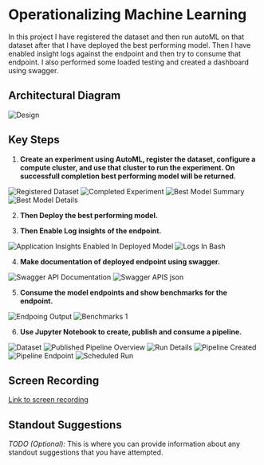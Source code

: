 

# Operationalizing Machine Learning

In this project I have registered the dataset and then run autoML on that dataset after that I have deployed the best performing model. Then I have enabled insight logs against the endpoint and then try to consume that endpoint. I also performed some loaded testing and created a dashboard using swagger. 

## Architectural Diagram
![Design](https://github.com/Sabyh/nd00333_AZMLND_C2/blob/master/check.svg)


## Key Steps
1. **Create an experiment using AutoML, register the dataset, configure a compute cluster, and use that cluster to run the experiment. On successfull completion best performing model will be returned.**

![Registered Dataset](https://github.com/Sabyh/nd00333_AZMLND_C2/blob/master/2.PNG)
![Completed Experiment](https://github.com/Sabyh/nd00333_AZMLND_C2/blob/master/3.PNG)
![Best Model Summary](https://github.com/Sabyh/nd00333_AZMLND_C2/blob/master/4.PNG)
![Best Model Details](https://github.com/Sabyh/nd00333_AZMLND_C2/blob/master/5.PNG)

2. **Then Deploy the best performing model.**

3. **Then Enable Log insights of the endpoint.**

![Application Insights Enabled In Deployed Model](https://github.com/Sabyh/nd00333_AZMLND_C2/blob/master/8.PNG)
![Logs In Bash](https://github.com/Sabyh/nd00333_AZMLND_C2/blob/master/7.PNG)

4. **Make documentation of deployed endpoint using swagger.**

![Swagger API Documentation](https://github.com/Sabyh/nd00333_AZMLND_C2/blob/master/9.PNG)
![Swagger APIS json](https://github.com/Sabyh/nd00333_AZMLND_C2/blob/master/10.PNG)

5. **Consume the model endpoints and show benchmarks for the endpoint.**

![Endpoing Output](https://github.com/Sabyh/nd00333_AZMLND_C2/blob/master/11.PNG)
![Benchmarks 1](https://github.com/Sabyh/nd00333_AZMLND_C2/blob/master/12.PNG)

6. **Use Jupyter Notebook to create, publish and consume a pipeline.**

![Dataset](https://github.com/Sabyh/nd00333_AZMLND_C2/blob/master/2.PNG)
![Published Pipeline Overview](https://github.com/Sabyh/nd00333_AZMLND_C2/blob/master/16.PNG)
![Run Details](https://github.com/Sabyh/nd00333_AZMLND_C2/blob/master/15.PNG)
![Pipeline Created](https://github.com/Sabyh/nd00333_AZMLND_C2/blob/master/20.PNG)
![Pipeline Endpoint](https://github.com/Sabyh/nd00333_AZMLND_C2/blob/master/19.PNG)
![Scheduled Run](https://github.com/Sabyh/nd00333_AZMLND_C2/blob/master/21.PNG)

## Screen Recording
[Link to screen recording](https://drive.google.com/file/d/10HCKoCkYEO-xW9_hR9LKix70nrdCHYZ-/view)

## Standout Suggestions
*TODO (Optional):* This is where you can provide information about any standout suggestions that you have attempted.
